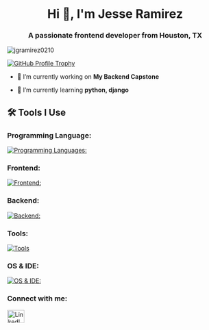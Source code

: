 <h1 align="center">Hi 👋, I'm Jesse Ramirez</h1>
<h3 align="center">A passionate frontend developer from Houston, TX</h3>

<p align="left">
  <img src="https://komarev.com/ghpvc/?username=jgramirez0210&label=Profile%20views&color=0e75b6&style=flat" alt="jgramirez0210" />
</p>

<p align="left">
  <a href="https://github.com/ryo-ma/github-profile-trophy" style="margin-right: 10px;">
    <img src="https://github-profile-trophy.vercel.app/?username=jgramirez0210" alt="GitHub Profile Trophy" />
  </a>
</p>



- 🔭 I’m currently working on **My Backend Capstone**

- 🌱 I’m currently learning **python, django**


<h2 align="left">🛠 Tools I Use</h2>
<h3 align="left">Programming Language:</h3>

[![Programming Languages:](https://skillicons.dev/icons?i=js,py)](https://skillicons.dev)

<h3 align="left">Frontend:</h3>

[![Frontend:](https://skillicons.dev/icons?i=js,html,css,react)](https://skillicons.dev)

<h3 align="left">Backend:</h3>

[![Backend:](https://skillicons.dev/icons?i=py,django,sqlite)](https://skillicons.dev)

<h3 align="left">Tools:</h3>

[![Tools](https://skillicons.dev/icons?i=postman,github)](https://skillicons.dev)

<h3 align="left">OS & IDE:</h3>

[![OS & IDE:](https://skillicons.dev/icons?i=windows,vscode)](https://skillicons.dev)


<h3 align="left">Connect with me:</h3>
<p align="left">
  <a href="https://www.linkedin.com/in/jesseramirez354/" target="_blank">
    <img align="center" src="https://raw.githubusercontent.com/rahuldkjain/github-profile-readme-generator/master/src/images/icons/Social/linked-in-alt.svg" alt="LinkedIn Profile" height="30" width="40" />
  </a>
</p>
